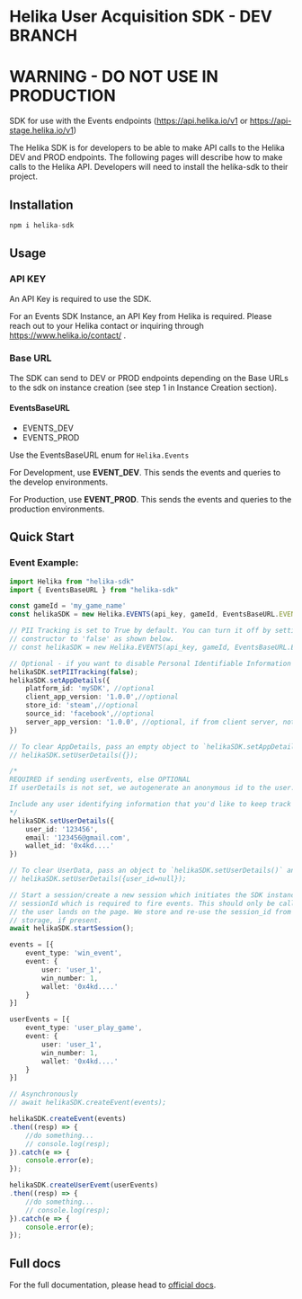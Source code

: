 # Helika User Acquisition SDK - DEV BRANCH

# WARNING - DO NOT USE IN PRODUCTION

SDK for use with the Events endpoints (https://api.helika.io/v1 or https://api-stage.helika.io/v1)

The Helika SDK is for developers to be able to make API calls to the Helika DEV and PROD endpoints.
The following pages will describe how to make calls to the Helika API. Developers will need to install the helika-sdk to their project.

## Installation


```ts
npm i helika-sdk
```


## Usage	

### API KEY

An API Key is required to use the SDK.

For an Events SDK Instance, an API Key from Helika is required. Please reach out to your Helika contact or inquiring through https://www.helika.io/contact/ .

### Base URL 

The SDK can send to DEV or PROD endpoints depending on the Base URLs to the sdk on instance creation (see step 1 in Instance Creation section). 

#### EventsBaseURL
- EVENTS_DEV
- EVENTS_PROD

Use the EventsBaseURL enum for `Helika.Events`

For Development, use **EVENT_DEV**. This sends the events and queries to the develop environments. 

For Production, use **EVENT_PROD**. This sends the events and queries to the production environments. 

## Quick Start

### Event Example:

```ts
import Helika from "helika-sdk"
import { EventsBaseURL } from "helika-sdk"

const gameId = 'my_game_name'
const helikaSDK = new Helika.EVENTS(api_key, gameId, EventsBaseURL.EVENTS_DEV);

// PII Tracking is set to True by default. You can turn it off by setting the last parameter on the Helika.Events
// constructor to 'false' as shown below.
// const helikaSDK = new Helika.EVENTS(api_key, gameId, EventsBaseURL.EVENTS_DEV, false);

// Optional - if you want to disable Personal Identifiable Information Tracking due to compliance
helikaSDK.setPIITracking(false);
helikaSDK.setAppDetails({
    platform_id: 'mySDK', //optional
    client_app_version: '1.0.0',//optional
    store_id: 'steam',//optional
    source_id: 'facebook',//optional
    server_app_version: '1.0.0', //optional, if from client server, not client app
})

// To clear AppDetails, pass an empty object to `helikaSDK.setAppDetails()`
// helikaSDK.setUserDetails({});

/*
REQUIRED if sending userEvents, else OPTIONAL
If userDetails is not set, we autogenerate an anonymous id to the user. When you update the userDetails via setUserDetails(), we'll automatically associate the anonymous id to the user_id.

Include any user identifying information that you'd like to keep track of such as any emails, wallet addresses, player_id, group_id, usernames, etc.
*/
helikaSDK.setUserDetails({
	user_id: '123456',
	email: '123456@gmail.com',
	wallet_id: '0x4kd....'
})

// To clear UserData, pass an object to `helikaSDK.setUserDetails()` and set user_id to null
// helikaSDK.setUserDetails({user_id=null});

// Start a session/create a new session which initiates the SDK instance with a
// sessionId which is required to fire events. This should only be called when 
// the user lands on the page. We store and re-use the session_id from the local
// storage, if present.
await helikaSDK.startSession();

events = [{
	event_type: 'win_event',
	event: {
		user: 'user_1',
		win_number: 1,
		wallet: '0x4kd....'
	}
}]

userEvents = [{
	event_type: 'user_play_game',
	event: {
		user: 'user_1',
		win_number: 1,
		wallet: '0x4kd....'
	}
}]

// Asynchronously
// await helikaSDK.createEvent(events);

helikaSDK.createEvent(events)
.then((resp) => {
	//do something...
	// console.log(resp);
}).catch(e => {
	console.error(e);
});

helikaSDK.createUserEvemt(userEvents)
.then((resp) => {
	//do something...
	// console.log(resp);
}).catch(e => {
	console.error(e);
});

```

## Full docs
For the full documentation, please head to [official docs](https://dash.readme.com/project/helika/v1.0/docs/web-sdk).